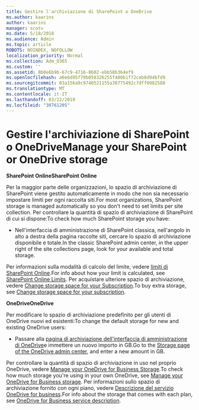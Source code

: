 ```yaml
---
title: Gestire l'archiviazione di SharePoint o OneDrive
ms.author: kaarins
author: kaarins
manager: scotv
ms.date: 5/18/2018
ms.audience: Admin
ms.topic: article
ROBOTS: NOINDEX, NOFOLLOW
localization_priority: Normal
ms.collection: Adm_O365
ms.custom: ''
ms.assetid: 8b0e6b9b-67c9-4716-8602-ebb58b364ef9
ms.openlocfilehash: a6e6d95f79b058326255f480b1f72ceb8d94bfd9
ms.sourcegitcommit: 03a156a9c9740521155a30775492c7dff0982588
ms.translationtype: MT
ms.contentlocale: it-IT
ms.lasthandoff: 03/22/2019
ms.locfileid: "30761205"
---
```

# <a name="manage-your-sharepoint-or-onedrive-storage"></a><span data-ttu-id="913f2-102">Gestire l'archiviazione di SharePoint o OneDrive</span><span class="sxs-lookup"><span data-stu-id="913f2-102">Manage your SharePoint or OneDrive storage</span></span>

 <span data-ttu-id="913f2-103">**SharePoint Online**</span><span class="sxs-lookup"><span data-stu-id="913f2-103">**SharePoint Online**</span></span>
  
<span data-ttu-id="913f2-104">Per la maggior parte delle organizzazioni, lo spazio di archiviazione di SharePoint viene gestito automaticamente in modo che non sia necessario impostare limiti per ogni raccolta siti.</span><span class="sxs-lookup"><span data-stu-id="913f2-104">For most organizations, SharePoint storage is managed automatically so you don't need to set limits per site collection.</span></span> <span data-ttu-id="913f2-105">Per controllare la quantità di spazio di archiviazione di SharePoint di cui si dispone:</span><span class="sxs-lookup"><span data-stu-id="913f2-105">To check how much SharePoint storage you have:</span></span>
  
- <span data-ttu-id="913f2-106">Nell'interfaccia di amministrazione di SharePoint classica, nell'angolo in alto a destra della pagina raccolte siti, cercare lo spazio di archiviazione disponibile e totale.</span><span class="sxs-lookup"><span data-stu-id="913f2-106">In the classic SharePoint admin center, in the upper right of the site collections page, look for your available and total storage.</span></span>
    
<span data-ttu-id="913f2-107">Per informazioni sulla modalità di calcolo del limite, vedere [limiti di SharePoint Online](https://go.microsoft.com/fwlink/p/?LinkID=856113).</span><span class="sxs-lookup"><span data-stu-id="913f2-107">For info about how your limit is calculated, see [SharePoint Online Limits](https://go.microsoft.com/fwlink/p/?LinkID=856113).</span></span> <span data-ttu-id="913f2-108">Per acquistare ulteriore spazio di archiviazione, vedere [Change storage space for your Subscription](https://go.microsoft.com/fwlink/?linkid=866428).</span><span class="sxs-lookup"><span data-stu-id="913f2-108">To buy extra storage, see [Change storage space for your subscription](https://go.microsoft.com/fwlink/?linkid=866428).</span></span>
  
 <span data-ttu-id="913f2-109">**OneDrive**</span><span class="sxs-lookup"><span data-stu-id="913f2-109">**OneDrive**</span></span>
  
<span data-ttu-id="913f2-110">Per modificare lo spazio di archiviazione predefinito per gli utenti di OneDrive nuovi ed esistenti:</span><span class="sxs-lookup"><span data-stu-id="913f2-110">To change the default storage for new and existing OneDrive users:</span></span>
  
- <span data-ttu-id="913f2-111">Passare alla [pagina di archiviazione dell'interfaccia di amministrazione di OneDrive](https://admin.onedrive.com/?v=StorageSettings)e immettere un nuovo importo in GB.</span><span class="sxs-lookup"><span data-stu-id="913f2-111">Go to the [Storage page of the OneDrive admin center](https://admin.onedrive.com/?v=StorageSettings), and enter a new amount in GB.</span></span>
    
<span data-ttu-id="913f2-112">Per controllare la quantità di spazio di archiviazione in uso nel proprio OneDrive, vedere [Manage your OneDrive for Business Storage](https://go.microsoft.com/fwlink/?linkid=866429).</span><span class="sxs-lookup"><span data-stu-id="913f2-112">To check how much storage you're using in your own OneDrive, see [Manage your OneDrive for Business storage](https://go.microsoft.com/fwlink/?linkid=866429).</span></span> <span data-ttu-id="913f2-113">Per informazioni sullo spazio di archiviazione fornito con ogni piano, vedere [Descrizione del servizio OneDrive for business](https://go.microsoft.com/fwlink/p/?LinkID=826071).</span><span class="sxs-lookup"><span data-stu-id="913f2-113">For info about the storage that comes with each plan, see [OneDrive for Business service description](https://go.microsoft.com/fwlink/p/?LinkID=826071).</span></span>
  

